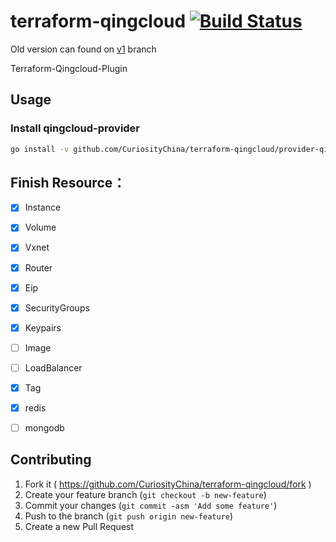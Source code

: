 # terraform-qingcloud [![Build Status](https://travis-ci.org/CuriosityChina/terraform-qingcloud.svg?branch=master)](https://travis-ci.org/CuriosityChina/terraform-qingcloud)

Old version can found on [v1](https://github.com/CuriosityChina/terraform-qingcloud/tree/v1) branch

Terraform-Qingcloud-Plugin

## Usage

### Install qingcloud-provider
``` bash
go install -v github.com/CuriosityChina/terraform-qingcloud/provider-qingcloud
```

## Finish Resource：
- [x] Instance
- [x] Volume
- [x] Vxnet
- [x] Router
- [x] Eip
- [x] SecurityGroups
- [x] Keypairs
- [ ] Image
- [ ] LoadBalancer
- [x] Tag
- [x] redis
- [ ] mongodb


## Contributing

1. Fork it ( https://github.com/CuriosityChina/terraform-qingcloud/fork )
2. Create your feature branch (`git checkout -b new-feature`)
3. Commit your changes (`git commit -asm 'Add some feature'`)
4. Push to the branch (`git push origin new-feature`)
5. Create a new Pull Request
